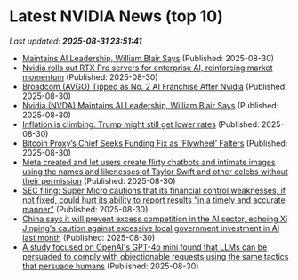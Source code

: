# Latest NVIDIA News (top 10)
_Last updated: **2025-08-31 23:51:41**_

- [Maintains AI Leadership, William Blair Says](https://biztoc.com/x/7f86ac542dcdda57) (Published: 2025-08-30)
- [Nvidia rolls out RTX Pro servers for enterprise AI, reinforcing market momentum](https://www.digitimes.com/news/a20250829PD220/nvidia-rtx-demand-2025-ai-server.html) (Published: 2025-08-30)
- [Broadcom (AVGO) Tipped as No. 2 AI Franchise After Nvidia](https://finance.yahoo.com/news/broadcom-avgo-tipped-no-2-234119955.html) (Published: 2025-08-30)
- [Nvidia (NVDA) Maintains AI Leadership, William Blair Says](https://consent.yahoo.com/v2/collectConsent?sessionId=1_cc-session_1bca7f77-9aa8-4573-ad7a-930956e8f429) (Published: 2025-08-30)
- [Inflation is climbing. Trump might still get lower rates](https://biztoc.com/x/8b7299d2275735b3) (Published: 2025-08-30)
- [Bitcoin Proxy’s Chief Seeks Funding Fix as ‘Flywheel’ Falters](https://biztoc.com/x/c63b645daec8abe8) (Published: 2025-08-30)
- [Meta created and let users create flirty chatbots and intimate images using the names and likenesses of Taylor Swift and other celebs without their permission](https://biztoc.com/x/c1b8847bcf5e3b0d) (Published: 2025-08-30)
- [SEC filing: Super Micro cautions that its financial control weaknesses, if not fixed, could hurt its ability to report results “in a timely and accurate manner”](https://biztoc.com/x/103a641fb9c32b97) (Published: 2025-08-30)
- [China says it will prevent excess competition in the AI sector, echoing Xi Jinping's caution against excessive local government investment in AI last month](https://biztoc.com/x/436fd0e78df3e092) (Published: 2025-08-30)
- [A study focused on OpenAI's GPT-4o mini found that LLMs can be persuaded to comply with objectionable requests using the same tactics that persuade humans](https://biztoc.com/x/71bc4614cd31b112) (Published: 2025-08-30)
